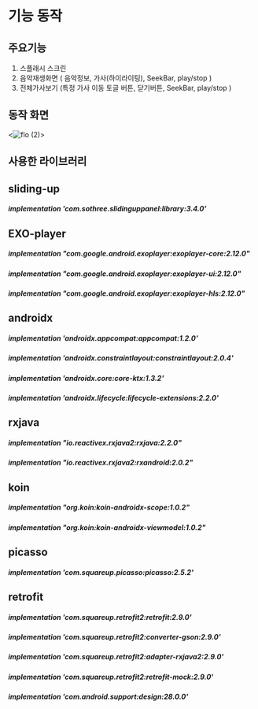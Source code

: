 # 기능 동작
## 주요기능
1. 스플래시 스크린
2. 음악재생화면 ( 음악정보, 가사(하이라이팅), SeekBar, play/stop )
3. 전체가사보기 (특정 가사 이동 토글 버튼, 닫기버튼, SeekBar, play/stop )

## 동작 화면
<![flo (2)](https://user-images.githubusercontent.com/74610959/100705466-929c1b00-33ea-11eb-94b1-9bbc3f8aecab.gif)>


## 사용한 라이브러리
## sliding-up
##### implementation 'com.sothree.slidinguppanel:library:3.4.0'

## EXO-player
##### implementation "com.google.android.exoplayer:exoplayer-core:2.12.0"
##### implementation "com.google.android.exoplayer:exoplayer-ui:2.12.0"
##### implementation "com.google.android.exoplayer:exoplayer-hls:2.12.0"

## androidx
##### implementation 'androidx.appcompat:appcompat:1.2.0'
##### implementation 'androidx.constraintlayout:constraintlayout:2.0.4'
##### implementation 'androidx.core:core-ktx:1.3.2'
##### implementation 'androidx.lifecycle:lifecycle-extensions:2.2.0'

## rxjava
##### implementation "io.reactivex.rxjava2:rxjava:2.2.0"
##### implementation "io.reactivex.rxjava2:rxandroid:2.0.2"

## koin
##### implementation "org.koin:koin-androidx-scope:1.0.2"
##### implementation "org.koin:koin-androidx-viewmodel:1.0.2"

## picasso
##### implementation 'com.squareup.picasso:picasso:2.5.2'

## retrofit
##### implementation 'com.squareup.retrofit2:retrofit:2.9.0'
##### implementation 'com.squareup.retrofit2:converter-gson:2.9.0'
##### implementation 'com.squareup.retrofit2:adapter-rxjava2:2.9.0'
##### implementation 'com.squareup.retrofit2:retrofit-mock:2.9.0'
##### implementation 'com.android.support:design:28.0.0'
